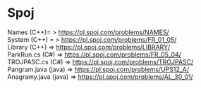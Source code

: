 # Spoj
Names (C++)= > https://pl.spoj.com/problems/NAMES/ </br>
System (C++) = > https://pl.spoj.com/problems/FR_01_05/ </br>
Library (C++) => https://pl.spoj.com/problems/LIBRARY/ </br>
ParkRun.cs (C#) => https://pl.spoj.com/problems/FR_05_04/ </br>
TROJPASC.cs (C#) => https://pl.spoj.com/problems/TROJPASC/ </br>
Pangram.java (java) => https://pl.spoj.com/problems/UPS12_A/ </br>
Anagramy.java (java) => https://pl.spoj.com/problems/AL_30_01/ </br>
